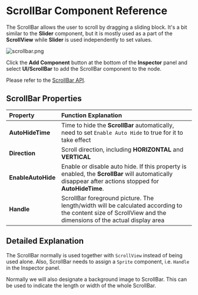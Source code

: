 # ScrollBar Component Reference

The ScrollBar allows the user to scroll by dragging a sliding block. It's a bit similar to the __Slider__ component, but it is mostly used as a part of the __ScrollView__ while __Slider__ is used independently to set values.

![scrollbar.png](scroll/scrollbar.png)

Click the __Add Component__ button at the bottom of the __Inspector__ panel and select __UI/ScrollBar__ to add the ScrollBar component to the node.

Please refer to the [ScrollBar API](__APIDOC__/en/classes/ui.scrollbar.html).

## ScrollBar Properties

| Property | Function Explanation |
| :-------------- | :----------- |
| **AutoHideTime** | Time to hide the __ScrollBar__ automatically, need to set `Enable Auto Hide` to true for it to take effect |
| **Direction** | Scroll direction, including __HORIZONTAL__ and __VERTICAL__
| **EnableAutoHide** | Enable or disable auto hide. If this property is enabled, the __ScrollBar__ will automatically disappear after actions stopped for __AutoHideTime__. |
| **Handle** | ScrollBar foreground picture. The length/width will be calculated according to the content size of ScrollView and the dimensions of the actual display area |

## Detailed Explanation

The ScrollBar normally is used together with `ScrollView` instead of being used alone. Also, ScrollBar needs to assign a `Sprite` component, i.e. `Handle` in the Inspector panel.

Normally we will also designate a background image to ScrollBar. This can be used to indicate the length or width of the whole ScrollBar.
